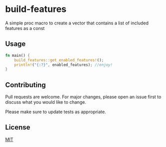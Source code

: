 # build-features
 A simple proc macro to create a vector that contains a list of included features as a const

## Usage

```rust
fn main() {
    build_features::get_enabled_features!();
    println!("{:?}", enabled_features); //enjoy!
}
```

## Contributing
Pull requests are welcome. For major changes, please open an issue first to discuss what you would like to change.

Please make sure to update tests as appropriate.

## License
[MIT](https://choosealicense.com/licenses/mit/)
